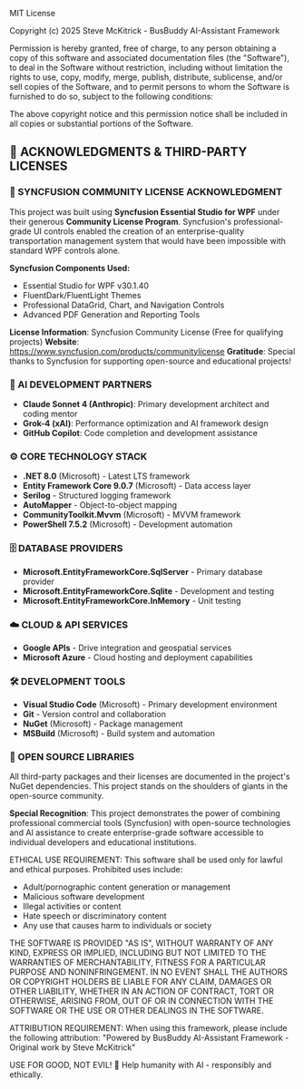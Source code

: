 MIT License

Copyright (c) 2025 Steve McKitrick - BusBuddy AI-Assistant Framework

Permission is hereby granted, free of charge, to any person obtaining a copy
of this software and associated documentation files (the "Software"), to deal
in the Software without restriction, including without limitation the rights
to use, copy, modify, merge, publish, distribute, sublicense, and/or sell
copies of the Software, and to permit persons to whom the Software is
furnished to do so, subject to the following conditions:

The above copyright notice and this permission notice shall be included in all
copies or substantial portions of the Software.

## 🌟 **ACKNOWLEDGMENTS & THIRD-PARTY LICENSES**

### **🎯 SYNCFUSION COMMUNITY LICENSE ACKNOWLEDGMENT**
This project was built using **Syncfusion Essential Studio for WPF** under their generous
**Community License Program**. Syncfusion's professional-grade UI controls enabled the creation
of an enterprise-quality transportation management system that would have been impossible with
standard WPF controls alone.

**Syncfusion Components Used:**
- Essential Studio for WPF v30.1.40
- FluentDark/FluentLight Themes
- Professional DataGrid, Chart, and Navigation Controls
- Advanced PDF Generation and Reporting Tools

**License Information**: Syncfusion Community License (Free for qualifying projects)
**Website**: https://www.syncfusion.com/products/communitylicense
**Gratitude**: Special thanks to Syncfusion for supporting open-source and educational projects!

### **🤖 AI DEVELOPMENT PARTNERS**
- **Claude Sonnet 4 (Anthropic)**: Primary development architect and coding mentor
- **Grok-4 (xAI)**: Performance optimization and AI framework design
- **GitHub Copilot**: Code completion and development assistance

### **⚙️ CORE TECHNOLOGY STACK**
- **.NET 8.0** (Microsoft) - Latest LTS framework
- **Entity Framework Core 9.0.7** (Microsoft) - Data access layer
- **Serilog** - Structured logging framework
- **AutoMapper** - Object-to-object mapping
- **CommunityToolkit.Mvvm** (Microsoft) - MVVM framework
- **PowerShell 7.5.2** (Microsoft) - Development automation

### **🗄️ DATABASE PROVIDERS**
- **Microsoft.EntityFrameworkCore.SqlServer** - Primary database provider
- **Microsoft.EntityFrameworkCore.Sqlite** - Development and testing
- **Microsoft.EntityFrameworkCore.InMemory** - Unit testing

### **☁️ CLOUD & API SERVICES**
- **Google APIs** - Drive integration and geospatial services
- **Microsoft Azure** - Cloud hosting and deployment capabilities

### **🛠️ DEVELOPMENT TOOLS**
- **Visual Studio Code** (Microsoft) - Primary development environment
- **Git** - Version control and collaboration
- **NuGet** (Microsoft) - Package management
- **MSBuild** (Microsoft) - Build system and automation

### **📝 OPEN SOURCE LIBRARIES**
All third-party packages and their licenses are documented in the project's NuGet dependencies.
This project stands on the shoulders of giants in the open-source community.

**Special Recognition**: This project demonstrates the power of combining professional commercial
tools (Syncfusion) with open-source technologies and AI assistance to create enterprise-grade
software accessible to individual developers and educational institutions.

ETHICAL USE REQUIREMENT:
This software shall be used only for lawful and ethical purposes. Prohibited uses include:
- Adult/pornographic content generation or management
- Malicious software development
- Illegal activities or content
- Hate speech or discriminatory content
- Any use that causes harm to individuals or society

THE SOFTWARE IS PROVIDED "AS IS", WITHOUT WARRANTY OF ANY KIND, EXPRESS OR
IMPLIED, INCLUDING BUT NOT LIMITED TO THE WARRANTIES OF MERCHANTABILITY,
FITNESS FOR A PARTICULAR PURPOSE AND NONINFRINGEMENT. IN NO EVENT SHALL THE
AUTHORS OR COPYRIGHT HOLDERS BE LIABLE FOR ANY CLAIM, DAMAGES OR OTHER
LIABILITY, WHETHER IN AN ACTION OF CONTRACT, TORT OR OTHERWISE, ARISING FROM,
OUT OF OR IN CONNECTION WITH THE SOFTWARE OR THE USE OR OTHER DEALINGS IN THE
SOFTWARE.

ATTRIBUTION REQUIREMENT:
When using this framework, please include the following attribution:
"Powered by BusBuddy AI-Assistant Framework - Original work by Steve McKitrick"

USE FOR GOOD, NOT EVIL! 🌟
Help humanity with AI - responsibly and ethically.
